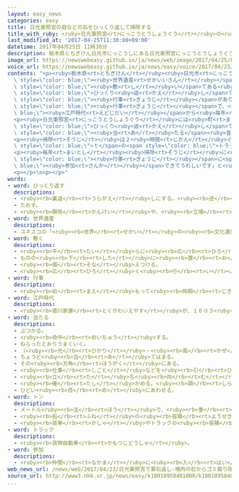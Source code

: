 ```yaml
---
layout: easy_news
categories: easy
title: 日光東照宮の庭などの石をひっくり返して掃除する
title_with_ruby: <ruby>日光東照宮<rt>にっこうとうしょうぐう</rt></ruby>の<ruby>庭<rt>にわ</rt></ruby>などの<ruby>石<rt>いし</rt></ruby>をひっくり<ruby>返<rt>かえ</rt></ruby>して<ruby>掃除<rt>そうじ</rt></ruby>する
last_modified_at: '2017-04-25T11:30:00+09:00'
datetime: 2017年04月25日 11時30分
description: 栃木県とちぎけん日光市にっこうしにある日光東照宮にっこうとうしょうぐうと輪王寺りんのうじは、世界遺産せかいいさんになっています。
image_url: https://newswebeasy.github.io/ja/news/web/image/2017/04/25/k10010958401000.jpg
voice_url: https://newswebeasy.github.io/ja/news/easy/voice/2017/04/25/k10010958401000.mp3
contents: "<p><ruby>栃木県<rt>とちぎけん</rt></ruby><ruby>日光市<rt>にっこうし</rt></ruby>にある<ruby>日光東照宮<rt>にっこうとうしょうぐう</rt></ruby>と<ruby>輪王寺<rt>りんのうじ</rt></ruby>は、<span\
  \ style=\"color: blue;\"><ruby>世界遺産<rt>せかいいさん</rt></ruby></span>になっています。２３<ruby>日<rt>にち</rt></ruby>、この<ruby>神社<rt>じんじゃ</rt></ruby>と<ruby>寺<rt>てら</rt></ruby>の<ruby>庭<rt>にわ</rt></ruby>などに<span\
  \ style=\"color: blue;\"><ruby>敷<rt>し</rt></ruby>い</span>てある<ruby>栗石<rt>くりいし</rt></ruby>という<ruby>石<rt>いし</rt></ruby>を<span\
  \ style=\"color: blue;\">ひっくり<ruby>返<rt>かえ</rt></ruby>し</span>て<ruby>掃除<rt>そうじ</rt></ruby>する<span\
  \ style=\"color: blue;\"><ruby>行事<rt>ぎょうじ</rt></ruby></span>がありました。「<ruby>栗石返<rt>くりいしかえ</rt></ruby>し」という<span\
  \ style=\"color: blue;\"><ruby>行事<rt>ぎょうじ</rt></ruby></span>で、<span style=\"color:\
  \ blue;\"><ruby>江戸時代<rt>えどじだい</rt></ruby></span>から<ruby>毎年<rt>まいとし</rt></ruby><ruby>行<rt>おこな</rt></ruby>っています。</p>\n\
  <p><ruby>日光東照宮<rt>にっこうとうしょうぐう</rt></ruby>には<ruby>町<rt>まち</rt></ruby>の<ruby>人<rt>ひと</rt></ruby>３０００<ruby>人<rt>にん</rt></ruby>が<ruby>集<rt>あつ</rt></ruby>まって、<ruby>石<rt>いし</rt></ruby>を１つ１つ<ruby>手<rt>て</rt></ruby>で<span\
  \ style=\"color: blue;\">ひっくり<ruby>返<rt>かえ</rt></ruby>し</span>て、<ruby>石<rt>いし</rt></ruby>の<ruby>間<rt>あいだ</rt></ruby>の<ruby>葉<rt>は</rt></ruby>やごみなどを<ruby>取<rt>と</rt></ruby>ってきれいにしました。<ruby>石<rt>いし</rt></ruby>と<ruby>石<rt>いし</rt></ruby>が<span\
  \ style=\"color: blue;\"><ruby>当<rt>あ</rt></ruby>たる</span><ruby>音<rt>おと</rt></ruby>がして、<ruby>神社<rt>じんじゃ</rt></ruby>を<ruby>見<rt>み</rt></ruby>に<ruby>来<rt>き</rt></ruby>た<ruby>人<rt>ひと</rt></ruby>たちが<ruby>珍<rt>めずら</rt></ruby>しそうに<ruby>見<rt>み</rt></ruby>ていました。</p>\n\
  <p><ruby>掃除<rt>そうじ</rt></ruby>は２<ruby>時間<rt>じかん</rt></ruby>ぐらいで<ruby>終<rt>お</rt></ruby>わって、２<span\
  \ style=\"color: blue;\">ｔ</span>の<span style=\"color: blue;\">トラック</span>３<ruby>台<rt>だい</rt></ruby>のごみが<ruby>集<rt>あつ</rt></ruby>まりました。</p>\n\
  <p><ruby>毎年<rt>まいとし</rt></ruby><ruby>掃除<rt>そうじ</rt></ruby>に<ruby>来<rt>き</rt></ruby>ている<ruby>男性<rt>だんせい</rt></ruby>は「いつもは<ruby>見<rt>み</rt></ruby>ることができない<ruby>所<rt>ところ</rt></ruby>などに<ruby>入<rt>はい</rt></ruby>ることができます。<ruby>昔<rt>むかし</rt></ruby>からの<span\
  \ style=\"color: blue;\"><ruby>行事<rt>ぎょうじ</rt></ruby></span>に<span style=\"color:\
  \ blue;\"><ruby>参加<rt>さんか</rt></ruby></span>できてうれしいです」と<ruby>話<rt>はな</rt></ruby>していました。</p>\n\
  <p></p>\n<p></p>"
words:
- word: ひっくり返す
  descriptions:
  - <ruby><rb>裏返</rb><rt>うらがえ</rt></ruby>しにする。<ruby><rb>逆</rb><rt>さか</rt></ruby>さまにする。
  - たおす。
  - <ruby><rb>関係</rb><rt>かんけい</rt></ruby>や、<ruby><rb>立場</rb><rt>たちば</rt></ruby>を、あべこべにする。
- word: 世界遺産
  descriptions:
  - ユネスコの「<ruby><rb>世界</rb><rt>せかい</rt></ruby>の<ruby><rb>文化遺産</rb><rt>ぶんかいさん</rt></ruby><ruby><rb>及</rb><rt>およ</rt></ruby>び<ruby><rb>自然遺産</rb><rt>しぜんいさん</rt></ruby>の<ruby><rb>保護</rb><rt>ほご</rt></ruby>に<ruby><rb>関</rb><rt>かん</rt></ruby>する<ruby><rb>条約</rb><rt>じょうやく</rt></ruby>」（「<ruby><rb>世界遺産保護条約</rb><rt>せかいいさんほごじょうやく</rt></ruby>」）にもとづいて<ruby><rb>決</rb><rt>き</rt></ruby>められた、<ruby><rb>世界的</rb><rt>せかいてき</rt></ruby>に<ruby><rb>残</rb><rt>のこ</rt></ruby>す<ruby><rb>価値</rb><rt>かち</rt></ruby>があると<ruby><rb>認</rb><rt>みと</rt></ruby>められた<ruby><rb>文化</rb><rt>ぶんか</rt></ruby>や<ruby><rb>自然</rb><rt>しぜん</rt></ruby>。<ruby><rb>日本</rb><rt>にっぽん</rt></ruby>では、<ruby><rb>文化遺産</rb><rt>ぶんかいさん</rt></ruby>として<ruby><rb>姫路城</rb><rt>ひめじじょう</rt></ruby>や<ruby><rb>法隆寺</rb><rt>ほうりゅうじ</rt></ruby>・<ruby><rb>沖縄</rb><rt>おきなわ</rt></ruby>の<ruby><rb>首里城</rb><rt>しゅりじょう</rt></ruby>など、<ruby><rb>自然遺産</rb><rt>しぜんいさん</rt></ruby>として<ruby><rb>屋久島</rb><rt>やくしま</rt></ruby>や<ruby><rb>白神山地</rb><rt>しらかみさんち</rt></ruby>などが<ruby><rb>指定</rb><rt>してい</rt></ruby>されている。
- word: 敷く
  descriptions:
  - <ruby><rb>平</rb><rt>たい</rt></ruby>らに<ruby><rb>広</rb><rt>ひろ</rt></ruby>げる。
  - ものの<ruby><rb>下</rb><rt>した</rt></ruby>に<ruby><rb>置</rb><rt>お</rt></ruby>く。<ruby><rb>敷物</rb><rt>しきもの</rt></ruby>にする。
  - <ruby><rb>備</rb><rt>そな</rt></ruby>えつける。
  - <ruby><rb>広</rb><rt>ひろ</rt></ruby>く<ruby><rb>行</rb><rt>い</rt></ruby>きわたらせる。
- word: 行事
  descriptions:
  - <ruby><rb>前</rb><rt>まえ</rt></ruby>もって<ruby><rb>時期</rb><rt>じき</rt></ruby>を<ruby><rb>決</rb><rt>き</rt></ruby>めて<ruby><rb>行</rb><rt>おこな</rt></ruby>われる、もよおし。
- word: 江戸時代
  descriptions:
  - <ruby><rb>徳川家康</rb><rt>とくがわいえやす</rt></ruby>が、１６０３<ruby><rb>年</rb><rt>ねん</rt></ruby>に<ruby><rb>江戸</rb><rt>えど</rt></ruby>に<ruby><rb>幕府</rb><rt>ばくふ</rt></ruby>を<ruby><rb>開</rb><rt>ひら</rt></ruby>いてから、１８６７<ruby><rb>年</rb><rt>ねん</rt></ruby>にほろびるまでの<ruby><rb>約</rb><rt>やく</rt></ruby>２６０<ruby><rb>年間</rb><rt>ねんかん</rt></ruby>。<ruby><rb>鎖国</rb><rt>さこく</rt></ruby>のために<ruby><rb>日本</rb><rt>にっぽん</rt></ruby><ruby><rb>独特</rb><rt>どくとく</rt></ruby>の<ruby><rb>文化</rb><rt>ぶんか</rt></ruby>が<ruby><rb>栄</rb><rt>さか</rt></ruby>えた。「<ruby><rb>徳川時代</rb><rt>とくがわじだい</rt></ruby>」ともいう。
- word: 当たる
  descriptions:
  - ぶつかる。
  - <ruby><rb>命中</rb><rt>めいちゅう</rt></ruby>する。
  - ねらったとおりうまくいく。
  - （<ruby><rb>光</rb><rt>ひかり</rt></ruby>・<ruby><rb>風</rb><rt>かぜ</rt></ruby>などを）<ruby><rb>受</rb><rt>う</rt></ruby>けるようにする。
  - ちょうど<ruby><rb>当</rb><rt>あ</rt></ruby>てはまる。
  - その<ruby><rb>方角</rb><rt>ほうがく</rt></ruby>にある。
  - <ruby><rb>仕事</rb><rt>しごと</rt></ruby>などを<ruby><rb>引</rb><rt>ひ</rt></ruby>き<ruby><rb>受</rb><rt>う</rt></ruby>ける。
  - <ruby><rb>立</rb><rt>た</rt></ruby>ち<ruby><rb>向</rb><rt>む</rt></ruby>かう。
  - <ruby><rb>確</rb><rt>たし</rt></ruby>かめる。<ruby><rb>調</rb><rt>しら</rt></ruby>べる。
  - ひどい<ruby><rb>目</rb><rt>め</rt></ruby>にあわせる。
- word: トン
  descriptions:
  - メートル<ruby><rb>法</rb><rt>ほう</rt></ruby>で、<ruby><rb>重</rb><rt>おも</rt></ruby>さの<ruby><rb>単位</rb><rt>たんい</rt></ruby>の<ruby><rb>一</rb><rt>ひと</rt></ruby>つ。一トンは、一〇〇〇キログラム。<ruby><rb>記号</rb><rt>きごう</rt></ruby>は「t」。
  - <ruby><rb>船</rb><rt>ふね</rt></ruby>の<ruby><rb>容積</rb><rt>ようせき</rt></ruby>の<ruby><rb>単位</rb><rt>たんい</rt></ruby>。
  - <ruby><rb>貨車</rb><rt>かしゃ</rt></ruby>やトラックの<ruby><rb>容積</rb><rt>ようせき</rt></ruby>の<ruby><rb>単位</rb><rt>たんい</rt></ruby>。
- word: トラック
  descriptions:
  - <ruby><rb>貨物自動車</rb><rt>かもつじどうしゃ</rt></ruby>。
- word: 参加
  descriptions:
  - <ruby><rb>仲間</rb><rt>なかま</rt></ruby>に<ruby><rb>入</rb><rt>はい</rt></ruby>ること。
web_news_url: /news/web/2017/04/23/日光東照宮で栗石返し-境内の石からゴミ取り除く/
source_url: http://www3.nhk.or.jp/news/easy/k10010958401000/k10010958401000.html
...
```

